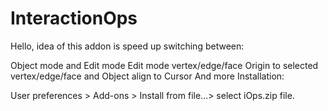 # InteractionOps
Hello, idea of this addon is speed up switching between:

Object mode and Edit mode
Edit mode vertex/edge/face
Origin to selected vertex/edge/face and Object align to Cursor
And more
Installation:

User preferences > Add-ons > Install from file…> select iOps.zip file.

